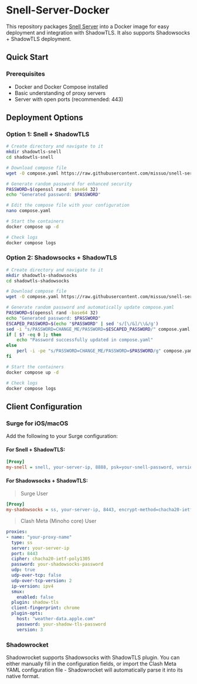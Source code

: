 # Snell-Server-Docker

This repository packages [Snell Server](https://manual.nssurge.com/others/snell.html) into a Docker image for easy deployment and integration with ShadowTLS. It also supports Shadowsocks + ShadowTLS deployment.

## Quick Start

### Prerequisites

- Docker and Docker Compose installed
- Basic understanding of proxy servers
- Server with open ports (recommended: 443)

## Deployment Options

### Option 1: Snell + ShadowTLS

```bash
# Create directory and navigate to it
mkdir shadowtls-snell
cd shadowtls-snell

# Download compose file
wget -O compose.yaml https://raw.githubusercontent.com/missuo/snell-server-docker/refs/heads/master/compose-snell.yaml

# Generate random password for enhanced security
PASSWORD=$(openssl rand -base64 32)
echo "Generated password: $PASSWORD"

# Edit the compose file with your configuration
nano compose.yaml

# Start the containers
docker compose up -d

# Check logs
docker compose logs
```

### Option 2: Shadowsocks + ShadowTLS

```bash
# Create directory and navigate to it
mkdir shadowtls-shadowsocks
cd shadowtls-shadowsocks

# Download compose file
wget -O compose.yaml https://raw.githubusercontent.com/missuo/snell-server-docker/refs/heads/master/compose-shadowsocks.yaml

# Generate random password and automatically update compose.yaml
PASSWORD=$(openssl rand -base64 32)
echo "Generated password: $PASSWORD"
ESCAPED_PASSWORD=$(echo "$PASSWORD" | sed 's/[\/&]/\\&/g')
sed -i "s/PASSWORD=CHANGE_ME/PASSWORD=$ESCAPED_PASSWORD/" compose.yaml
if [ $? -eq 0 ]; then
    echo "Password successfully updated in compose.yaml"
else
    perl -i -pe "s/PASSWORD=CHANGE_ME/PASSWORD=$PASSWORD/g" compose.yaml
fi

# Start the containers
docker compose up -d

# Check logs
docker compose logs
```

## Client Configuration

### Surge for iOS/macOS

Add the following to your Surge configuration:

#### For Snell + ShadowTLS:

```ini
[Proxy]
my-snell = snell, your-server-ip, 8888, psk=your-snell-password, version=4, tfo=true, reuse=true, shadow-tls-password=shadowtls-pass, shadow-tls-version=3, shadow-tls-sni=weather-data.apple.com
```

#### For Shadowsocks + ShadowTLS:

> Surge User
```ini
[Proxy]
my-shadowsocks = ss, your-server-ip, 8443, encrypt-method=chacha20-ietf-poly1305, password=shadowsocks-pass, reuse=true, shadow-tls-password=shadowtls-pass, shadow-tls-version=3, shadow-tls-sni=weather-data.apple.com
```

> Clash Meta (Minoho core) User
```yaml
proxies:
- name: "your-proxy-name"
  type: ss    
  server: your-server-ip
  port: 8443
  cipher: chacha20-ietf-poly1305
  password: your-shadowsocks-password
  udp: true
  udp-over-tcp: false
  udp-over-tcp-version: 2
  ip-version: ipv4
  smux:
    enabled: false
  plugin: shadow-tls
  client-fingerprint: chrome
  plugin-opts:
    host: "weather-data.apple.com"
    password: your-shadow-tls-password
    version: 3
```

### Shadowrocket

Shadowrocket supports Shadowsocks with ShadowTLS plugin. You can either manually fill in the configuration fields, or import the Clash Meta YAML configuration file - Shadowrocket will automatically parse it into its native format.